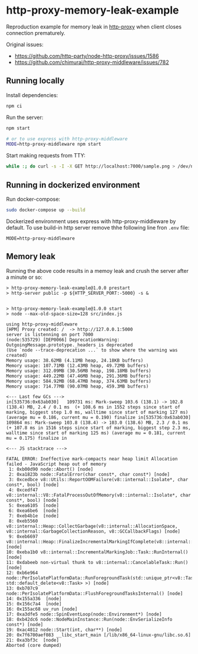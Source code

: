 # http-proxy-memory-leak-example

Reproduction example for memory leak in [http-proxy](https://www.npmjs.com/package/http-proxy) when client closes connection prematurely.

Original issues:

 * https://github.com/http-party/node-http-proxy/issues/1586
 * https://github.com/chimurai/http-proxy-middleware/issues/782

## Running locally

Install dependencies:

```sh
npm ci
```

Run the server:

```sh
npm start

# or to use express with http-proxy-middleware
MODE=http-proxy-middleware npm start
```

Start making requests from TTY:


```sh
while :; do curl -s -I -X GET http://localhost:7000/sample.png > /dev/null; done
```

## Running in dockerized environment

Run docker-compose:

```sh
sudo docker-compose up --build
```

Dockerized environment uses express with http-proxy-middleware by default.
To use build-in http server remove thhe following line fron `.env` file:

```
MODE=http-proxy-middleware
```

## Memory leak

Running the above code results in a memoy leak and crush the server after a minute or so:

```
> http-proxy-memory-leak-example@1.0.0 prestart
> http-server public -p ${HTTP_SERVER_PORT:-5000} -s &


> http-proxy-memory-leak-example@1.0.0 start
> node --max-old-space-size=128 src/index.js

using http-proxy-middleware
[HPM] Proxy created: /  -> http://127.0.0.1:5000
server is listenning on port 7000
(node:535729) [DEP0066] DeprecationWarning: OutgoingMessage.prototype._headers is deprecated
(Use `node --trace-deprecation ...` to show where the warning was created)
Memory usage: 38.62MB (4.11MB heap, 24.18KB buffers)
Memory usage: 107.71MB (12.43MB heap, 49.72MB buffers)
Memory usage: 312.09MB (30.56MB heap, 198.18MB buffers)
Memory usage: 449.22MB (47.46MB heap, 291.36MB buffers)
Memory usage: 584.92MB (68.47MB heap, 374.63MB buffers)
Memory usage: 714.77MB (90.07MB heap, 459.3MB buffers)

<--- Last few GCs --->
in[535736:0x63ab030]   109731 ms: Mark-sweep 103.6 (138.1) -> 102.8 (138.4) MB, 2.4 / 0.1 ms  (+ 108.6 ms in 1552 steps since start of marking, biggest step 1.0 ms, walltime since start of marking 127 ms) (average mu = 0.186, current mu = 0.190) finalize in[535736:0x63ab030]   109864 ms: Mark-sweep 103.8 (138.4) -> 103.0 (138.6) MB, 2.3 / 0.1 ms  (+ 107.8 ms in 1516 steps since start of marking, biggest step 2.3 ms, walltime since start of marking 125 ms) (average mu = 0.181, current mu = 0.175) finalize in

<--- JS stacktrace --->

FATAL ERROR: Ineffective mark-compacts near heap limit Allocation failed - JavaScript heap out of memory
 1: 0xb00d90 node::Abort() [node]
 2: 0xa1823b node::FatalError(char const*, char const*) [node]
 3: 0xcedbce v8::Utils::ReportOOMFailure(v8::internal::Isolate*, char const*, bool) [node]
 4: 0xcedf47 v8::internal::V8::FatalProcessOutOfMemory(v8::internal::Isolate*, char const*, bool) [node]
 5: 0xea6105  [node]
 6: 0xea6be6  [node]
 7: 0xeb4b1e  [node]
 8: 0xeb5560 v8::internal::Heap::CollectGarbage(v8::internal::AllocationSpace, v8::internal::GarbageCollectionReason, v8::GCCallbackFlags) [node]
 9: 0xeb6697 v8::internal::Heap::FinalizeIncrementalMarkingIfComplete(v8::internal::GarbageCollectionReason) [node]
10: 0xeba1b0 v8::internal::IncrementalMarkingJob::Task::RunInternal() [node]
11: 0xdabeeb non-virtual thunk to v8::internal::CancelableTask::Run() [node]
12: 0xb6e964 node::PerIsolatePlatformData::RunForegroundTask(std::unique_ptr<v8::Task, std::default_delete<v8::Task> >) [node]
13: 0xb707c9 node::PerIsolatePlatformData::FlushForegroundTasksInternal() [node]
14: 0x155a336  [node]
15: 0x156c7a4  [node]
16: 0x155ac68 uv_run [node]
17: 0xa3dfe5 node::SpinEventLoop(node::Environment*) [node]
18: 0xb42dc6 node::NodeMainInstance::Run(node::EnvSerializeInfo const*) [node]
19: 0xac4812 node::Start(int, char**) [node]
20: 0x7f6700aef083 __libc_start_main [/lib/x86_64-linux-gnu/libc.so.6]
21: 0xa3bf3c  [node]
Aborted (core dumped)
```
